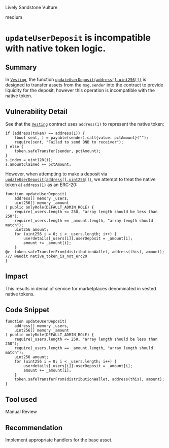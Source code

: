 Lively Sandstone Vulture

medium

# `updateUserDeposit` is incompatible with native token logic.

## Summary

In [`Vesting`](https://github.com/sherlock-audit/2024-03-zap-protocol/blob/main/zap-contracts-labs/contracts/Vesting.sol), the function [`updateUserDeposit(address[],uint256[])`](https://github.com/sherlock-audit/2024-03-zap-protocol/blob/c2ad35aa844899fa24f6ed0cbfcf6c7e611b061a/zap-contracts-labs/contracts/Vesting.sol#L53C14-L56C6) is designed to transfer assets from the `msg.sender` into the contract to provide liquidity for the deposit, however this operation is incompatible with the native token.

## Vulnerability Detail

See that the [`Vesting`](https://github.com/sherlock-audit/2024-03-zap-protocol/blob/main/zap-contracts-labs/contracts/Vesting.sol) contract uses `address(1)` to represent the native token:

```solidity
if (address(token) == address(1)) {
    (bool sent, ) = payable(sender).call{value: pctAmount}("");
    require(sent, "Failed to send BNB to receiver");
} else {
    token.safeTransfer(sender, pctAmount);
}
s.index = uint128(i);
s.amountClaimed += pctAmount;
```

However, when attempting to make a deposit via [`updateUserDeposit(address[],uint256[])`](https://github.com/sherlock-audit/2024-03-zap-protocol/blob/c2ad35aa844899fa24f6ed0cbfcf6c7e611b061a/zap-contracts-labs/contracts/Vesting.sol#L53C14-L56C6), we attempt to treat the native token at `address(1)` as an ERC-20:

```solidity
function updateUserDeposit(
    address[] memory _users,
    uint256[] memory _amount
) public onlyRole(DEFAULT_ADMIN_ROLE) {
    require(_users.length <= 250, "array length should be less than 250");
    require(_users.length == _amount.length, "array length should match");
    uint256 amount;
    for (uint256 i = 0; i < _users.length; i++) {
        userdetails[_users[i]].userDeposit = _amount[i];
        amount += _amount[i];
    }
@>  token.safeTransferFrom(distributionWallet, address(this), amount); /// @audit native_token_is_not_erc20
}
```

## Impact

This results in denial of service for marketplaces denominated in vested native tokens.

## Code Snippet

```solidity
function updateUserDeposit(
    address[] memory _users,
    uint256[] memory _amount
) public onlyRole(DEFAULT_ADMIN_ROLE) {
    require(_users.length <= 250, "array length should be less than 250");
    require(_users.length == _amount.length, "array length should match");
    uint256 amount;
    for (uint256 i = 0; i < _users.length; i++) {
        userdetails[_users[i]].userDeposit = _amount[i];
        amount += _amount[i];
    }
    token.safeTransferFrom(distributionWallet, address(this), amount);
}
```

## Tool used

Manual Review

## Recommendation

Implement appropriate handlers for the base asset.

